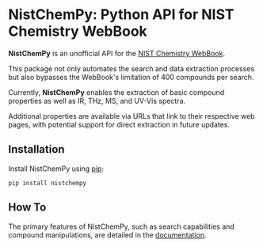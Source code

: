 # NistChemPy: Python API for NIST Chemistry WebBook

**NistChemPy** is an unofficial API for the [NIST Chemistry WebBook](https://webbook.nist.gov/).

This package not only automates the search and data extraction processes but also bypasses the WebBook's limitation of 400 compounds per search.

Currently, **NistChemPy** enables the extraction of basic compound properties as well as IR, THz, MS, and UV-Vis spectra.

Additional properties are available via URLs that link to their respective web pages, with potential support for direct extraction in future updates.


## Installation

Install NistChemPy using [pip](https://pypi.org/project/NistChemPy/):

```
pip install nistchempy
```


## How To

The primary features of NistChemPy, such as search capabilities and compound manipulations, are detailed in the [documentation](https://ivanchernyshov.github.io/NistChemPy/source/api.html).


